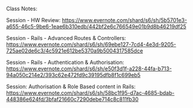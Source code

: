 Class Notes:


Session - HW Review:
https://www.evernote.com/shard/s6/sh/5b5701e3-a655-46c5-9be6-1eae6b310edb/442bf2e6c766549e01b9d8b46219df25


Session - Rails - Advanced Routes & Controllers:
https://www.evernote.com/shard/s6/sh/69ebe127-7cd4-4e3d-9205-725ae02de6c3/4c5921e612be5370a9b5004317585dce


Session - Rails - Authentication & Authorisation:
https://www.evernote.com/shard/s6/sh/e50f3d1f-a228-44fa-b713-94a050c214e2/393c62e472fd9c39195dfb8f1c699eb5


Session: Authorisation & Role Based content in Rails:
https://www.evernote.com/shard/s6/sh/58bc1f95-d7ac-4685-bdab-448386e624fd/3bfaf21660c7290debe714c8c811fb30